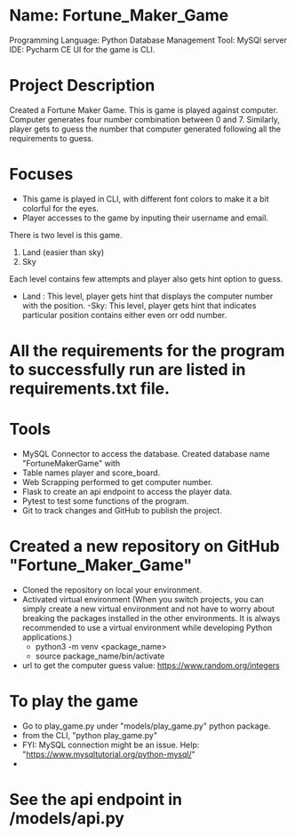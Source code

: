 # Name: Fortune_Maker_Game 
Programming Language: Python
Database Management Tool: MySQl server
IDE: Pycharm CE
UI for the game is CLI.

# Project Description
Created a Fortune Maker Game. This is game is played against computer. Computer 
generates four number combination between 0 and 7. Similarly, player gets to guess the 
number that computer generated following all the requirements to guess.

# Focuses
- This game is played in CLI, with different font colors to make it a bit colorful for the eyes. 
- Player accesses to the game by inputing their username and email. 

There is two level is this game.
1. Land (easier than sky)
2. Sky

Each level contains few attempts and player also gets hint option to guess.
- Land : This level, player gets hint that displays the computer number with the position.
-Sky: This level, player gets hint that indicates particular position contains either even orr odd number.

# All the requirements for the program to successfully run are listed in requirements.txt file.

# Tools
- MySQL Connector to access the database. Created database name "FortuneMakerGame" with
- Table names player and score_board.
- Web Scrapping performed to get computer number.
- Flask to create an api endpoint to access the player data.
- Pytest to test some functions of the program.
- Git to track changes and GitHub to publish the project. 

# Created a new repository on GitHub "Fortune_Maker_Game"
- Cloned the repository on local your environment.
- Activated virtual environment (When you switch projects, you can simply create a new virtual environment and not have to worry about breaking the packages installed in the other environments. It is always recommended to use a virtual environment while developing Python applications.)
    - python3 -m venv <package_name>
    - source package_name/bin/activate
- url to get the computer guess value: https://www.random.org/integers 


# To play the game
- Go to play_game.py under "models/play_game.py" python package.
- from the CLI, "python play_game.py"
- FYI: MySQL connection might be an issue. Help: "https://www.mysqltutorial.org/python-mysql/"
- 
# See the api endpoint in /models/api.py






